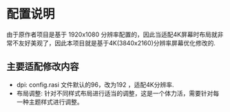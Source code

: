 # 配置说明

由于原作者项目是基于 1920x1080 分辨率配置的，因此当适配4K屏幕时布局就非常不友好美观了，因此本项目就是基于4K(3840x2160)分辨率屏幕优化修改的.


## 主要适配修改内容

- dpi: config.rasi 文件默认的96，改为192 ，适配4K分辨率.
- 布局调整: 针对不同样式布局进行适当的调整，这是一个体力活，需要针对每一种主题样式进行调整。

